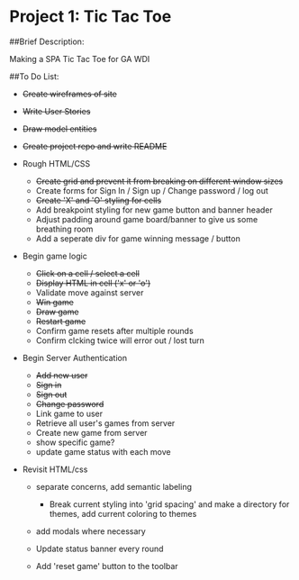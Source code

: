 # Project 1: Tic Tac Toe

##Brief Description:

Making a SPA Tic Tac Toe for GA WDI

##To Do List:

- ~~Create wireframes of site~~

- ~~Write User Stories~~

- ~~Draw model entities~~

- ~~Create project repo and write README~~

- Rough HTML/CSS
  - ~~Create grid and prevent it from breaking on different window sizes~~
  - Create forms for Sign In / Sign up / Change password / log out
  - ~~Create 'X' and 'O' styling for cells~~
  - Add breakpoint styling for new game button and banner header
  - Adjust padding around game board/banner to give us some breathing room
  - Add a seperate div for game winning message / button

- Begin game logic
  - ~~Click on a cell / select a cell~~
  - ~~Display HTML in cell ('x' or 'o')~~
  - Validate move against server
  - ~~Win game~~
  - ~~Draw game~~
  - ~~Restart game~~
  - Confirm game resets after multiple rounds
  - Confirm clcking twice will error out / lost turn

- Begin Server Authentication
  - ~~Add new user~~
  - ~~Sign in~~
  - ~~Sign out~~
  - ~~Change password~~
  - Link game to user
  - Retrieve all user's games from server
  - Create new game from server
  - show specific game?
  - update game status with each move

- Revisit HTML/css
  - separate concerns, add semantic labeling
    - Break current styling into 'grid spacing' and make a directory for themes, add current coloring to themes

  - add modals where necessary
  - Update status banner every round
  - Add 'reset game' button to the toolbar
